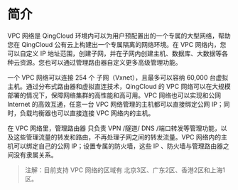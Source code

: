 ---
---

# 简介

VPC 网络是 QingCloud 环境内可以为用户预配置出的一个专属的大型网络，帮助您在 QingCloud 公有云上构建出一个专属隔离的网络环境。在 VPC 网络内，您可以自定义 IP 地址范围，创建子网，并在子网内创建主机、数据库、大数据等各种云资源。您也可以通过管理路由器自定义更多高级管理功能。

一个 VPC 网络可以连接 254 个 子网（Vxnet），且最多可以容纳 60,000 台虚拟主机。通过分布式路由器和虚拟直连技术，QingCloud 的 VPC 网络可以在大规模部署的情况下，保障网络集群的高性能和高可用。VPC 网络也可以实现和公网 Internet 的高效互通，任意一台 VPC 网络管理的主机都可以直接绑定公网 IP；同时，负载均衡器也可以直接连接 VPC 网络内的主机。

在 VPC 网络里，管理路由器 只负责 VPN /隧道/ DNS /端口转发等管理功能，以及这些管理流量的转发和路由，不再处理子网之间的转发流量。VPC 网络内的主机可以绑定自己的公网 IP；设置专属的防火墙，这些 IP 、防火墙与管理路由器之间没有隶属关系。

>  注解：目前支持 VPC 网络的区域有 北京3区、广东2区、香港2区和上海1区。
